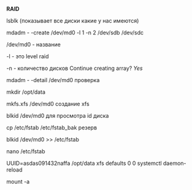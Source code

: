 **RAID**

lsblk (показывает все диски какие у нас имеются)

mdadm - -create /dev/md0 -l 1 -n 2 /dev/sdb /dev/sdc

  /dev/md0 - название
  
  -l - это level raid 
  
  -n - количество дисков 
Continue creating array? _Yes_

mdadm  - -detail /dev/md0 проверка


mkdir /opt/data

mkfs.xfs /dev/md0 создание xfs 

blkid /dev/md0 для просмотра id диска

cp /etc/fstab /etc/fstab_bak резерв

blkid /dev/md0 >> /etc/fstab

nano /etc/fstab



UUID=asdas091432naffa  /opt/data	xfs	defaults	0 0
systemctl daemon-reload

mount -a
